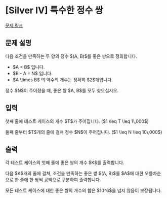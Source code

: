 # [Silver IV] 특수한 정수 쌍

[문제 링크](https://www.acmicpc.net/problem/34554) 

## 문제 설명

<p>다음 조건을 만족하는 두 양의 정수 $(A, B)$를 좋은 쌍으로 정의합니다.</p>

<ul>
<li>$A < B$ 입니다.</li>
<li>$B - A = N$ 입니다.</li>
<li>$A \times B$ 의 약수의 개수는 정확히 $2$개입니다.</li>
</ul>

<p>정수 $N$이 주어졌을 때, 좋은 쌍 $A, B$를 모두 찾으십시오.</p>

## 입력 

 <p>첫째 줄에 테스트 케이스의 개수 $T$가 주어집니다. ($1 \leq T \leq 1\,000$)</p>

<p>둘째 줄부터 $T$개의 줄에 걸쳐 정수 $N$이 주어집니다. ($1 \leq N \leq 10\,000$)</p>

## 출력 

 <p>각 테스트 케이스의 첫째 줄에 좋은 쌍의 개수 $K$를 출력합니다.</p>

<p>다음 $K$개의 줄에 걸쳐, 조건을 만족하는 좋은 쌍 $(A, B)$를 $A$에 대한 오름차순으로 한 줄에 한 쌍씩 공백으로 구분하여 출력합니다.</p>

<p>모든 테스트 케이스에 대한 좋은 쌍의 개수의 합은 $10^6$을 넘지 않음이 보장됩니다.</p>

